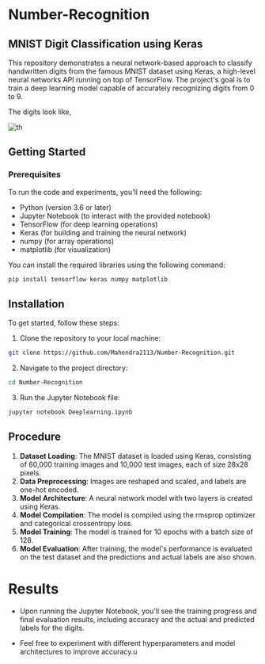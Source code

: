 # Number-Recognition
## MNIST Digit Classification using Keras
This repository demonstrates a neural network-based approach to classify handwritten digits from the famous MNIST dataset using Keras, a high-level neural networks API running on top of TensorFlow. The project's goal is to train a deep learning model capable of accurately recognizing digits from 0 to 9.   

The digits look like,

![th](https://github.com/Mahendra2113/Number-Recognition/assets/80115003/c3964b03-4e3e-4345-96be-b14133919e48)

## Getting Started
### Prerequisites
To run the code and experiments, you'll need the following:

  - Python (version 3.6 or later)    
  - Jupyter Notebook (to interact with the provided notebook)  
  - TensorFlow (for deep learning operations)   
  - Keras (for building and training the neural network)   
  - numpy (for array operations)   
  - matplotlib (for visualization)

You can install the required libraries using the following command:   
 ```bash
pip install tensorflow keras numpy matplotlib
```
## Installation
To get started, follow these steps:   
  1. Clone the repository to your local machine:
```bash
git clone https://github.com/Mahendra2113/Number-Recognition.git
```
  2. Navigate to the project directory:
```bash
cd Number-Recognition
```
  3. Run the Jupyter Notebook file:
```bash
jupyter notebook Deeplearning.ipynb
```
## Procedure 
1. **Dataset Loading**: The MNIST dataset is loaded using Keras, consisting of 60,000 training images and 10,000 test images, each of size 28x28 pixels.  
2. **Data Preprocessing**: Images are reshaped and scaled, and labels are one-hot encoded.  
3. **Model Architecture**: A neural network model with two layers is created using Keras.   
4. **Model Compilation**: The model is compiled using the rmsprop optimizer and categorical crossentropy loss.   
5. **Model Training**: The model is trained for 10 epochs with a batch size of 128.   
6. **Model Evaluation**: After training, the model's performance is evaluated on the test dataset and the predictions and actual labels are also shown.

# Results
  - Upon running the Jupyter Notebook, you'll see the training progress and final evaluation results, including accuracy and the actual and predicted labels for the digits.
    
  - Feel free to experiment with different hyperparameters and model architectures to improve accuracy.u
